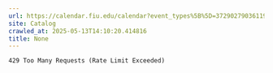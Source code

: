 ```yaml
---
url: https://calendar.fiu.edu/calendar?event_types%5B%5D=37290279036119
site: Catalog
crawled_at: 2025-05-13T14:10:20.414816
title: None
---
```


```
429 Too Many Requests (Rate Limit Exceeded)

```

